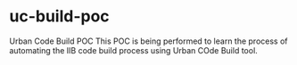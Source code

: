 # uc-build-poc
Urban Code Build POC
This POC is being performed to learn the process of automating the IIB code build process using Urban COde Build tool.
